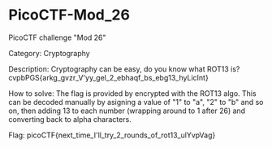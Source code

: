 # PicoCTF-Mod_26
PicoCTF challenge "Mod 26"

Category: Cryptography

Description: Cryptography can be easy, do you know what ROT13 is? cvpbPGS{arkg_gvzr_V'yy_gel_2_ebhaqf_bs_ebg13_hyLicInt}

How to solve: The flag is provided by encrypted with the ROT13 algo. This can be decoded manually by asigning a value of "1" to "a", "2" to "b" and so on, then adding 13 to each number (wrapping around to 1 after 26) and converting back to alpha characters.

Flag: picoCTF{next_time_I'll_try_2_rounds_of_rot13_ulYvpVag}
